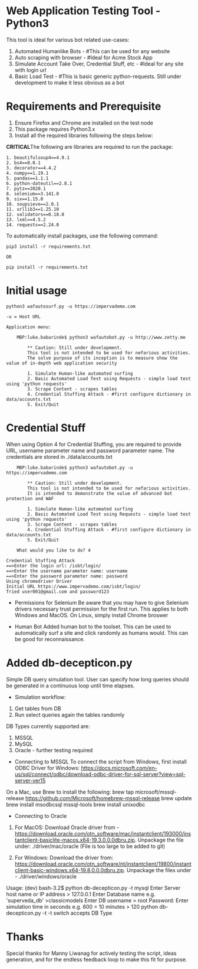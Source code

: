 # Web Application Testing Tool - Python3

This tool is ideal for various bot related use-cases:
1. Automated Humanlike Bots - #This can be used for any website
2. Auto scraping with browser - #Ideal for Acme Stock App
3. Simulate Account Take Over, Credential Stuff, etc -  #Ideal for any site with login url
4. Basic Load Test - #This is basic generic python-requests. Still under development to make it less obvious as a bot

# Requirements and Prerequisite
1. Ensure Firefox and Chrome are installed on the test node
2. This package requires Python3.x
3. Install all the required libraries following the steps below:

**CRITICAL**The following are libraries are required to run the package:

    1. beautifulsoup4==4.9.1
    2. bs4==0.0.1
    3. decorator==4.4.2
    4. numpy==1.19.1
    5. pandas==1.1.1
    6. python-dateutil==2.8.1
    7. pytz==2020.1
    8. selenium==3.141.0
    9. six==1.15.0
    10. soupsieve==2.0.1
    11. urllib3==1.25.10
    12. validators==0.18.0
    13. lxml==4.5.2
    14. requests==2.24.0

To automatically install packages, use the following command:
    
    pip3 install -r requirements.txt

    OR

    pip install -r requirements.txt

# Initial usage
    python3 wafautosurf.py -u https://impervademo.com

    -u = Host URL

    Application menu:
    
        MBP:luke.babarinde$ python3 wafautobot.py -u http://www.zetty.me

            ** Caution: Still under development.
            This tool is not intended to be used for nefarious activities.
            The solve purpose of its inception is to measure show the value of in-depth web application security

            1. Simulate Human-like automated surfing
            2. Basic Automated Load Test using Requests - simple load test using 'python requests'
            3. Scrape Content - scrapes tables
            4. Credential Stuffing Attack - #first configure dictionary in data/accounts.txt
            5. Exit/Quit

# Credential Stuff
When using Option 4 for Credential Stuffing, you are required to provide URL, username parameter name and password parameter name. The credentials are stored in ./data/accounts.txt

        MBP:luke.babarinde$ python3 wafautobot.py -u https://impervademo.com

            ** Caution: Still under development.
            This tool is not intended to be used for nefarious activities.
            It is intended to demonstrate the value of advanced bot protection and WAF

            1. Simulate Human-like automated surfing
            2. Basic Automated Load Test using Requests - simple load test using 'python requests'
            3. Scrape Content - scrapes tables
            4. Credential Stuffing Attack - #first configure dictionary in data/accounts.txt
            5. Exit/Quit
            
        What would you like to do? 4

    Credential Stuffing Attack
    ==>Enter the login url: /isbt/login/
    ==>Enter the username parameter name: username
    ==>Enter the password parameter name: password
    Using chromedriver Driver
    Initial URL https://www.impervademo.com/isbt/login/
    Tried user001@gmail.com and password123


* Permissions for Selenium
Be aware that you may have to give Selenium drivers necessary trust permission for the first run. This applies to both Windows and MacOS. On Linux, simply install Chrome broswer

* Human Bot
Added human bot to the toolset. This can be used to automatically surf a site and click randomly as humans would. This can be good for reconnaissance.

# Added db-decepticon.py
Simple DB query simulation tool. User can specify how long queries should be generated in a continuous loop until time elapses.

* Simulation workflow:
1. Get tables from DB
2. Run select queries again the tables randomly

DB Types currently supported are:
1. MSSQL
2. MySQL
3. Oracle - further testing required

* Connecting to MSSQL
To connect the script from Windows, first install ODBC Driver for Windows: https://docs.microsoft.com/en-us/sql/connect/odbc/download-odbc-driver-for-sql-server?view=sql-server-ver15

On a Mac, use Brew to install the following:
    brew tap microsoft/mssql-release https://github.com/Microsoft/homebrew-mssql-release
    brew update
    brew install msodbcsql mssql-tools
    brew install unixodbc

* Connecting to Oracle
1. For MacOS: Download Oracle driver from - https://download.oracle.com/otn_software/mac/instantclient/193000/instantclient-basiclite-macos.x64-19.3.0.0.0dbru.zip. Unpackage the file under: ./driver/mac/oracle (File is too large to be added to git)

2. For Windows: Download the driver from: https://download.oracle.com/otn_software/nt/instantclient/19800/instantclient-basic-windows.x64-19.8.0.0.0dbru.zip. Unpackage the files under - ./driver/windows/oracle

Usage:
        (dev) bash-3.2$ python db-decepticon.py -t mysql
        Enter Server host name or IP address > 127.0.0.1
        Enter Database name e.g. 'superveda_db' >classicmodels
        Enter DB username > root
        Password: 
        Enter simulation time in seconds e.g. 600 = 10 minutes > 120
python db-decepticon.py -t <dbtype>
-t switch accepts DB Type

# Thanks
Special thanks for Manny Liwanag for actively testing the script, ideas generation, and for the endless feedback loop to make this fit for purpose.